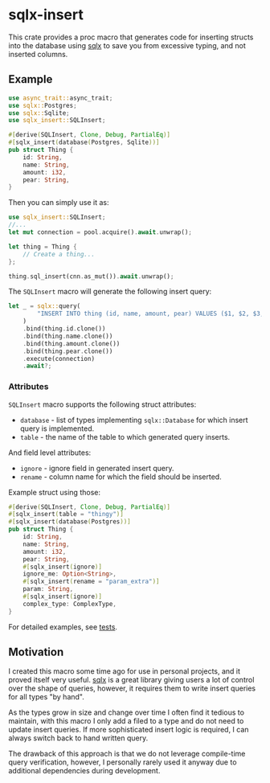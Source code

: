# sqlx-insert

This crate provides a proc macro that generates code for inserting structs into the database using [sqlx](https://github.com/launchbadge/sqlx) to save you from excessive typing, and not inserted columns.

## Example

```rust
use async_trait::async_trait;
use sqlx::Postgres;
use sqlx::Sqlite;
use sqlx_insert::SQLInsert;

#[derive(SQLInsert, Clone, Debug, PartialEq)]
#[sqlx_insert(database(Postgres, Sqlite))]
pub struct Thing {
    id: String,
    name: String,
    amount: i32,
    pear: String,
}
```

Then you can simply use it as:
```rust
use sqlx_insert::SQLInsert;
//...
let mut connection = pool.acquire().await.unwrap();

let thing = Thing {
    // Create a thing...
};

thing.sql_insert(cnn.as_mut()).await.unwrap();
```

The `SQLInsert` macro will generate the following insert query:
```rust
let _ = sqlx::query(
        "INSERT INTO thing (id, name, amount, pear) VALUES ($1, $2, $3, $4)",
    )
    .bind(thing.id.clone())
    .bind(thing.name.clone())
    .bind(thing.amount.clone())
    .bind(thing.pear.clone())
    .execute(connection)
    .await?;
```

### Attributes

`SQLInsert` macro supports the following struct attributes:
- `database` - list of types implementing `sqlx::Database` for which insert query is implemented.
- `table` - the name of the table to which generated query inserts.

And field level attributes:
- `ignore` - ignore field in generated insert query.
- `rename` - column name for which the field should be inserted.

Example struct using those:
```rust
#[derive(SQLInsert, Clone, Debug, PartialEq)]
#[sqlx_insert(table = "thingy")]
#[sqlx_insert(database(Postgres))]
pub struct Thing {
    id: String,
    name: String,
    amount: i32,
    pear: String,
    #[sqlx_insert(ignore)]
    ignore_me: Option<String>,
    #[sqlx_insert(rename = "param_extra")]
    param: String,
    #[sqlx_insert(ignore)]
    complex_type: ComplexType,
}
```

For detailed examples, see [tests](./tests/src/lib.rs).

## Motivation

I created this macro some time ago for use in personal projects, and it proved itself very useful. [sqlx](https://github.com/launchbadge/sqlx) is a great library giving users a lot of control over the shape of queries, however, it requires them to write insert queries for all types "by hand".

As the types grow in size and change over time I often find it tedious to maintain, with this macro I only add a filed to a type and do not need to update insert queries. If more sophisticated insert logic is required, I can always switch back to hand written query.

The drawback of this approach is that we do not leverage compile-time query verification, however, I personally rarely used it anyway due to additional dependencies during development.
